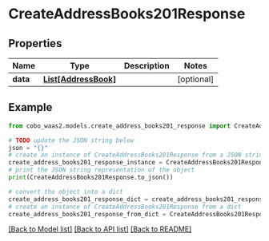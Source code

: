 # CreateAddressBooks201Response


## Properties

Name | Type | Description | Notes
------------ | ------------- | ------------- | -------------
**data** | [**List[AddressBook]**](AddressBook.md) |  | [optional] 

## Example

```python
from cobo_waas2.models.create_address_books201_response import CreateAddressBooks201Response

# TODO update the JSON string below
json = "{}"
# create an instance of CreateAddressBooks201Response from a JSON string
create_address_books201_response_instance = CreateAddressBooks201Response.from_json(json)
# print the JSON string representation of the object
print(CreateAddressBooks201Response.to_json())

# convert the object into a dict
create_address_books201_response_dict = create_address_books201_response_instance.to_dict()
# create an instance of CreateAddressBooks201Response from a dict
create_address_books201_response_from_dict = CreateAddressBooks201Response.from_dict(create_address_books201_response_dict)
```
[[Back to Model list]](../README.md#documentation-for-models) [[Back to API list]](../README.md#documentation-for-api-endpoints) [[Back to README]](../README.md)


